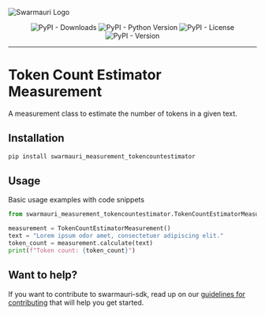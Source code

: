 ![Swarmauri Logo](https://res.cloudinary.com/dbjmpekvl/image/upload/v1730099724/Swarmauri-logo-lockup-2048x757_hww01w.png)

<div align="center">

![PyPI - Downloads](https://img.shields.io/pypi/dm/swarmauri_measurement_tokencountestimator)
![PyPI - Python Version](https://img.shields.io/pypi/pyversions/swarmauri_measurement_tokencountestimator)
![PyPI - License](https://img.shields.io/pypi/l/swarmauri_measurement_tokencountestimator)
![PyPI - Version](https://img.shields.io/pypi/v/swarmauri_measurement_tokencountestimator?label=swarmauri_measurement_tokencountestimator&color=green)

</div>

---

# Token Count Estimator Measurement

A measurement class to estimate the number of tokens in a given text.

## Installation

```bash
pip install swarmauri_measurement_tokencountestimator
```

## Usage
Basic usage examples with code snippets
```python
from swarmauri_measurement_tokencountestimator.TokenCountEstimatorMeasurement import TokenCountEstimatorMeasurement

measurement = TokenCountEstimatorMeasurement()
text = "Lorem ipsum odor amet, consectetuer adipiscing elit."
token_count = measurement.calculate(text)
print(f"Token count: {token_count}")
```
## Want to help?

If you want to contribute to swarmauri-sdk, read up on our [guidelines for contributing](https://github.com/swarmauri/swarmauri-sdk/blob/master/contributing.md) that will help you get started.

